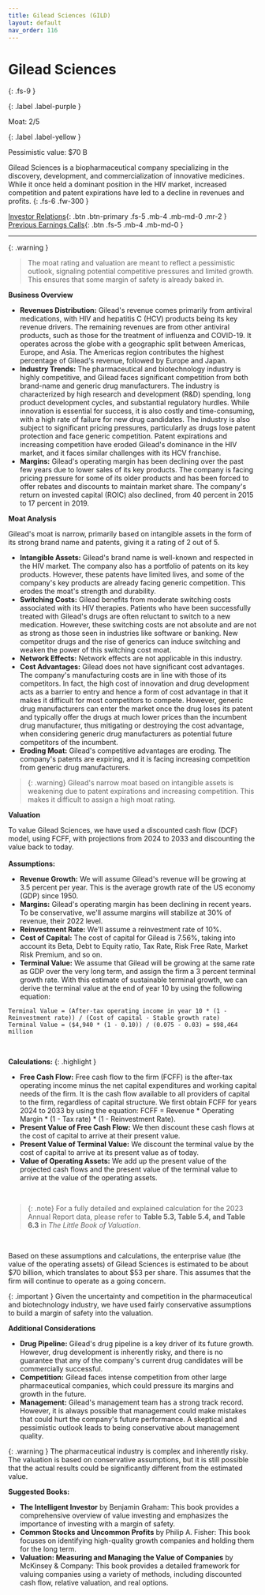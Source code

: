 ```yaml
---
title: Gilead Sciences (GILD)
layout: default
nav_order: 116
---
```


# Gilead Sciences
{: .fs-9 }

{: .label .label-purple }

Moat: 2/5

{: .label .label-yellow }

Pessimistic value: $70 B

Gilead Sciences is a biopharmaceutical company specializing in the discovery, development, and commercialization of innovative medicines. While it once held a dominant position in the HIV market, increased competition and patent expirations have led to a decline in revenues and profits.
{: .fs-6 .fw-300 }

[Investor Relations](https://www.google.com/search?q=GILD+investor+relations){: .btn .btn-primary .fs-5 .mb-4 .mb-md-0 .mr-2 }
[Previous Earnings Calls](https://discountingcashflows.com/company/GILD/transcripts/){: .btn .fs-5 .mb-4 .mb-md-0 }

---

{: .warning } 
>The moat rating and valuation are meant to reflect a pessimistic outlook, signaling potential competitive pressures and limited growth. This ensures that some margin of safety is already baked in.


**Business Overview**

* **Revenues Distribution:** Gilead's revenue comes primarily from antiviral medications, with HIV and hepatitis C (HCV) products being its key revenue drivers. The remaining revenues are from other antiviral products, such as those for the treatment of influenza and COVID-19. It operates across the globe with a geographic split between Americas, Europe, and Asia. The Americas region contributes the highest percentage of Gilead's revenue, followed by Europe and Japan.
* **Industry Trends:** The pharmaceutical and biotechnology industry is highly competitive, and Gilead faces significant competition from both brand-name and generic drug manufacturers.  The industry is characterized by high research and development (R&D) spending, long product development cycles, and substantial regulatory hurdles. While innovation is essential for success, it is also costly and time-consuming, with a high rate of failure for new drug candidates.  The industry is also subject to significant pricing pressures, particularly as drugs lose patent protection and face generic competition.  Patent expirations and increasing competition have eroded Gilead's dominance in the HIV market, and it faces similar challenges with its HCV franchise.
* **Margins:** Gilead's operating margin has been declining over the past few years due to lower sales of its key products. The company is facing pricing pressure for some of its older products and has been forced to offer rebates and discounts to maintain market share. The company's return on invested capital (ROIC) also declined, from 40 percent in 2015 to 17 percent in 2019.

**Moat Analysis**

Gilead's moat is narrow, primarily based on intangible assets in the form of its strong brand name and patents, giving it a rating of 2 out of 5.

* **Intangible Assets:** Gilead's brand name is well-known and respected in the HIV market. The company also has a portfolio of patents on its key products. However, these patents have limited lives, and some of the company's key products are already facing generic competition. This erodes the moat's strength and durability.
* **Switching Costs:** Gilead benefits from moderate switching costs associated with its HIV therapies. Patients who have been successfully treated with Gilead's drugs are often reluctant to switch to a new medication.  However, these switching costs are not absolute and are not as strong as those seen in industries like software or banking. New competitor drugs and the rise of generics can induce switching and weaken the power of this switching cost moat.
* **Network Effects:**  Network effects are not applicable in this industry.
* **Cost Advantages:** Gilead does not have significant cost advantages. The company's manufacturing costs are in line with those of its competitors.  In fact, the high cost of innovation and drug development acts as a barrier to entry and hence a form of cost advantage in that it makes it difficult for most competitors to compete. However, generic drug manufacturers can enter the market once the drug loses its patent and typically offer the drugs at much lower prices than the incumbent drug manufacturer, thus mitigating or destroying the cost advantage, when considering generic drug manufacturers as potential future competitors of the incumbent.
* **Eroding Moat:**  Gilead's competitive advantages are eroding. The company's patents are expiring, and it is facing increasing competition from generic drug manufacturers.

> {: .warning} Gilead's narrow moat based on intangible assets is weakening due to patent expirations and increasing competition.  This makes it difficult to assign a high moat rating.

**Valuation**

To value Gilead Sciences, we have used a discounted cash flow (DCF) model, using FCFF, with projections from 2024 to 2033 and discounting the value back to today.
<br>
<br>
**Assumptions:**

* **Revenue Growth:** We will assume Gilead's revenue will be growing at 3.5 percent per year. This is the average growth rate of the US economy (GDP) since 1950.
* **Margins:** Gilead's operating margin has been declining in recent years. To be conservative, we'll assume margins will stabilize at 30% of revenue, their 2022 level.
* **Reinvestment Rate:**  We'll assume a reinvestment rate of 10%.
* **Cost of Capital:** The cost of capital for Gilead is 7.56%, taking into account its Beta, Debt to Equity ratio, Tax Rate, Risk Free Rate, Market Risk Premium, and so on.
* **Terminal Value:** We assume that Gilead will be growing at the same rate as GDP over the very long term, and assign the firm a 3 percent terminal growth rate. With this estimate of sustainable terminal growth, we can derive the terminal value at the end of year 10 by using the following equation:

```
Terminal Value = (After-tax operating income in year 10 * (1 - Reinvestment rate)) / (Cost of capital - Stable growth rate)
Terminal Value = ($4,940 * (1 - 0.10)) / (0.075 - 0.03) = $98,464 million
```

<br>

**Calculations:**
{: .highlight }

* **Free Cash Flow:** Free cash flow to the firm (FCFF) is the after-tax operating income minus the net capital expenditures and working capital needs of the firm. It is the cash flow available to all providers of capital to the firm, regardless of capital structure. We first obtain FCFF for years 2024 to 2033 by using the equation: FCFF = Revenue * Operating Margin * (1 - Tax rate) * (1 - Reinvestment Rate).
* **Present Value of Free Cash Flow:** We then discount these cash flows at the cost of capital to arrive at their present value.
* **Present Value of Terminal Value:** We discount the terminal value by the cost of capital to arrive at its present value as of today.
* **Value of Operating Assets:** We add up the present value of the projected cash flows and the present value of the terminal value to arrive at the value of the operating assets.

<br>

> {: .note} For a fully detailed and explained calculation for the 2023 Annual Report data, please refer to **Table 5.3, Table 5.4, and Table 6.3** in *The Little Book of Valuation*.

<br>

Based on these assumptions and calculations, the enterprise value (the value of the operating assets) of Gilead Sciences is estimated to be about $70 billion, which translates to about $53 per share. This assumes that the firm will continue to operate as a going concern.

>
{: .important }  Given the uncertainty and competition in the pharmaceutical and biotechnology industry, we have used fairly conservative assumptions to build a margin of safety into the valuation.

**Additional Considerations**

* **Drug Pipeline:** Gilead's drug pipeline is a key driver of its future growth.  However, drug development is inherently risky, and there is no guarantee that any of the company's current drug candidates will be commercially successful.
* **Competition:** Gilead faces intense competition from other large pharmaceutical companies, which could pressure its margins and growth in the future.
* **Management:** Gilead's management team has a strong track record. However, it is always possible that management could make mistakes that could hurt the company's future performance.  A skeptical and pessimistic outlook leads to being conservative about management quality.

>
{: .warning } The pharmaceutical industry is complex and inherently risky. The valuation is based on conservative assumptions, but it is still possible that the actual results could be significantly different from the estimated value.

**Suggested Books:**

* **The Intelligent Investor** by Benjamin Graham: This book provides a comprehensive overview of value investing and emphasizes the importance of investing with a margin of safety.
* **Common Stocks and Uncommon Profits** by Philip A. Fisher: This book focuses on identifying high-quality growth companies and holding them for the long term.
* **Valuation: Measuring and Managing the Value of Companies** by McKinsey & Company: This book provides a detailed framework for valuing companies using a variety of methods, including discounted cash flow, relative valuation, and real options.


